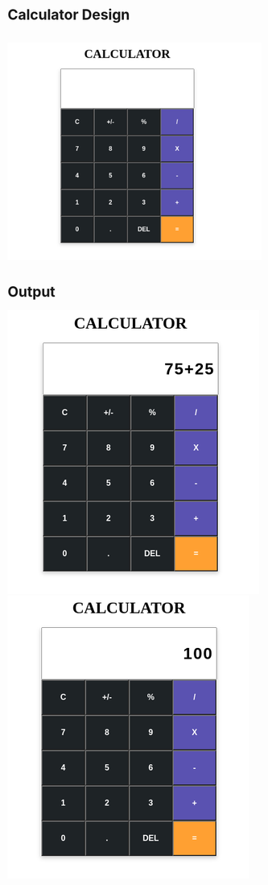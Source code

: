 <h1>Calculator Design<h1>
<img src="output/cal.png">
<h1>Output</h1>
<img src="output/cal2.png">
<img src="output/cal3.png">

